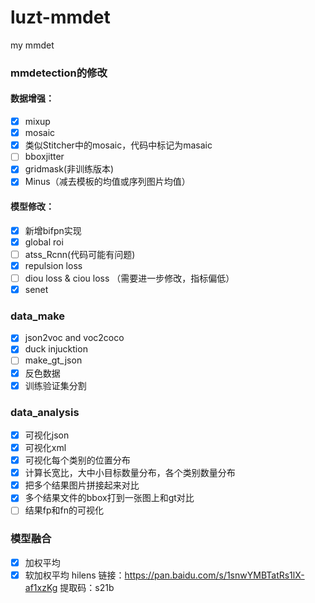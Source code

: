 # luzt-mmdet
my mmdet

### mmdetection的修改
#### 数据增强：
- [x] mixup
- [x] mosaic
- [x] 类似Stitcher中的mosaic，代码中标记为masaic
- [ ] bboxjitter
- [x] gridmask(非训练版本)
- [x] Minus（减去模板的均值或序列图片均值）
#### 模型修改：
- [x] 新增bifpn实现
- [x] global roi 
- [ ] atss_Rcnn(代码可能有问题)
- [x] repulsion loss
- [ ] diou loss & ciou loss （需要进一步修改，指标偏低）
- [x] senet 
### data_make 
- [x] json2voc and voc2coco
- [x] duck injucktion
- [ ] make_gt_json
- [x] 反色数据
- [x] 训练验证集分割

### data_analysis
- [x] 可视化json
- [x] 可视化xml
- [x] 可视化每个类别的位置分布
- [x] 计算长宽比，大中小目标数量分布，各个类别数量分布
- [x] 把多个结果图片拼接起来对比
- [x] 多个结果文件的bbox打到一张图上和gt对比
- [ ] 结果fp和fn的可视化
### 模型融合
- [x] 加权平均
- [x] 软加权平均
hilens
链接：https://pan.baidu.com/s/1snwYMBTatRs1lX-af1xzKg 
提取码：s21b
